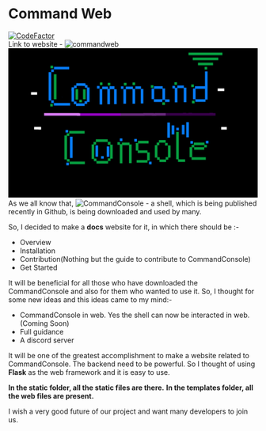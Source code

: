 # **Command Web**
[![CodeFactor](https://www.codefactor.io/repository/github/shreejan-35/commandweb/badge)](https://www.codefactor.io/repository/github/shreejan-35/commandweb)
<br>
Link to website - ![commandweb](https://commandweb.herokuapp.com/)
![](https://github.com/Shreejan-35/CommandWeb/blob/master/static/CommandLogo.png)
As we all know that, ![CommandConsole](https://github.com/Shreejan-35/CommandConsole) - a shell, which is being published recently in Github, is being downloaded and used by many.

So, I decided to make a **docs** website for it, in which there should be :-
- Overview
- Installation
- Contribution(Nothing but the guide to contribute to CommandConsole)
- Get Started

It will be beneficial for all those who have downloaded the CommandConsole and also for them who wanted to use it.
So, I thought for some new ideas and this ideas came to my mind:-
- CommandConsole in web. Yes the shell can now be interacted in web.(Coming Soon)
- Full guidance
- A discord server

It will be one of the greatest accomplishment to make a website related to CommandConsole.
The backend need to be powerful. So I thought of using **Flask** as the web framework and it is easy to use.

**In the static folder, all the static files are there.**
**In the templates folder, all the web files are present.**

I wish a very good future of our project and want many developers to join us.
